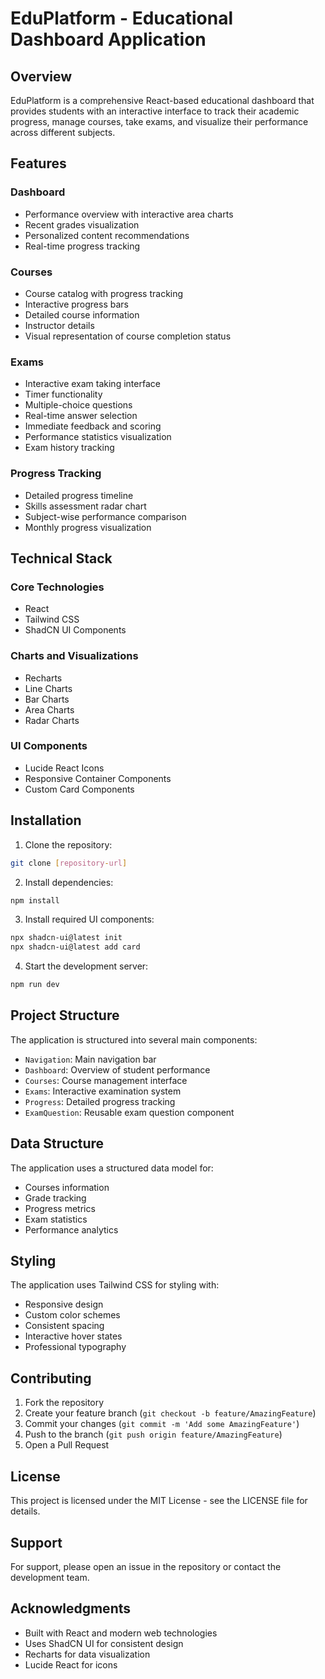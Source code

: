 # EduPlatform - Educational Dashboard Application

## Overview
EduPlatform is a comprehensive React-based educational dashboard that provides students with an interactive interface to track their academic progress, manage courses, take exams, and visualize their performance across different subjects.

## Features

### Dashboard
- Performance overview with interactive area charts
- Recent grades visualization
- Personalized content recommendations
- Real-time progress tracking

### Courses
- Course catalog with progress tracking
- Interactive progress bars
- Detailed course information
- Instructor details
- Visual representation of course completion status

### Exams
- Interactive exam taking interface
- Timer functionality
- Multiple-choice questions
- Real-time answer selection
- Immediate feedback and scoring
- Performance statistics visualization
- Exam history tracking

### Progress Tracking
- Detailed progress timeline
- Skills assessment radar chart
- Subject-wise performance comparison
- Monthly progress visualization

## Technical Stack

### Core Technologies
- React
- Tailwind CSS
- ShadCN UI Components

### Charts and Visualizations
- Recharts
- Line Charts
- Bar Charts
- Area Charts
- Radar Charts

### UI Components
- Lucide React Icons
- Responsive Container Components
- Custom Card Components

## Installation

1. Clone the repository:
```bash
git clone [repository-url]
```

2. Install dependencies:
```bash
npm install
```

3. Install required UI components:
```bash
npx shadcn-ui@latest init
npx shadcn-ui@latest add card
```

4. Start the development server:
```bash
npm run dev
```

## Project Structure

The application is structured into several main components:

- `Navigation`: Main navigation bar
- `Dashboard`: Overview of student performance
- `Courses`: Course management interface
- `Exams`: Interactive examination system
- `Progress`: Detailed progress tracking
- `ExamQuestion`: Reusable exam question component

## Data Structure

The application uses a structured data model for:
- Courses information
- Grade tracking
- Progress metrics
- Exam statistics
- Performance analytics

## Styling

The application uses Tailwind CSS for styling with:
- Responsive design
- Custom color schemes
- Consistent spacing
- Interactive hover states
- Professional typography

## Contributing

1. Fork the repository
2. Create your feature branch (`git checkout -b feature/AmazingFeature`)
3. Commit your changes (`git commit -m 'Add some AmazingFeature'`)
4. Push to the branch (`git push origin feature/AmazingFeature`)
5. Open a Pull Request

## License

This project is licensed under the MIT License - see the LICENSE file for details.

## Support

For support, please open an issue in the repository or contact the development team.

## Acknowledgments

- Built with React and modern web technologies
- Uses ShadCN UI for consistent design
- Recharts for data visualization
- Lucide React for icons
